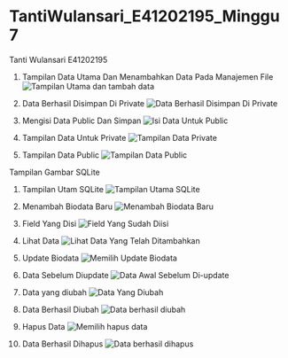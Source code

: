 # TantiWulansari_E41202195_Minggu7

Tanti Wulansari E41202195 

1. Tampilan Data Utama Dan Menambahkan Data Pada Manajemen File 
![Tampilan Utama dan tambah data](https://user-images.githubusercontent.com/75100232/138542453-0234143e-b1b7-48a2-b983-1bc0ab70f692.png)

2. Data Berhasil Disimpan Di Private
![Data Berhasil Disimpan Di Private](https://user-images.githubusercontent.com/75100232/138542839-434cafe7-26b8-4b62-93b9-5b72c1ce64e4.png)

3. Mengisi Data Public Dan Simpan
![Isi Data Untuk Public](https://user-images.githubusercontent.com/75100232/138542847-70fa5f7c-02dc-4c1d-952f-80a68edceb8b.png)

4. Tampilan Data Untuk Private
![Tampilan Data Private](https://user-images.githubusercontent.com/75100232/138542851-1b13e333-dbcd-4297-b605-5119674d82cd.png)

5. Tampilan Data Public
![Tampilan Data Public](https://user-images.githubusercontent.com/75100232/138542854-12b86ee5-a104-4e27-8d2b-246b9c99f975.png)

Tampilan Gambar SQLite

1. Tampilan Utam SQLite
![Tampilan Utama SQLite](https://user-images.githubusercontent.com/75100232/138542584-d4581b47-27f6-4c81-9221-f8646aef4b03.jpg)

2. Menambah Biodata Baru
![Menambah Biodata Baru](https://user-images.githubusercontent.com/75100232/138542603-fc2407e5-d6f1-400b-8e4a-b55c902b9657.jpg)

3. Field Yang Disi
![Field Yang Sudah Diisi](https://user-images.githubusercontent.com/75100232/138542626-b61295a1-739b-4d15-9cae-30030937ec4d.jpg)

4. Lihat Data
![Lihat Data Yang Telah Ditambahkan](https://user-images.githubusercontent.com/75100232/138542639-e7331e5e-9228-4caa-b2e6-3edcae8bdb20.jpg)

5. Update Biodata
![Memilih Update Biodata](https://user-images.githubusercontent.com/75100232/138542641-e7ccecd4-d05e-4ead-8d31-90037f7b8c47.jpg)

6. Data Sebelum Diupdate
![Data Awal Sebelum Di-update](https://user-images.githubusercontent.com/75100232/138542659-28db950d-d854-4114-a5a2-c4e4875105f1.jpg)

7. Data yang diubah
![Data Yang Diubah](https://user-images.githubusercontent.com/75100232/138542675-b89eea8e-f4d6-438f-a0c8-22e104975c99.jpg)

8. Data Berhasil Diubah
![Data berhasil diubah](https://user-images.githubusercontent.com/75100232/138542664-34756f96-b750-455c-8896-1dd89a46ef48.jpg)

9. Hapus Data
![Memilih hapus data](https://user-images.githubusercontent.com/75100232/138542692-c2b7cd7f-2a9d-48b2-a0e7-e4a42163a4f5.jpg)

10. Data Berhasil Dihapus
![Data berhasil dihapus](https://user-images.githubusercontent.com/75100232/138542698-fb4a6ffa-7d7b-4810-93ad-5e5fe407f392.jpg)



